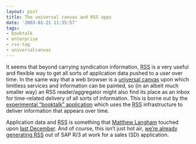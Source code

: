 ```yaml
---
layout: post
title: The universal canvas and RSS apps
date: '2003-01-21 11:35:57'
tags:
- booktalk
- enterprise
- rss-tag
- universalcanvas
---
```



It seems that beyond carrying syndication information, <acronym title="Rich Site Summary">RSS</acronym> is a very useful and flexible way to get all sorts of application data pushed to a user over time. In the same way that a web browser is a [universal canvas](http://groups.yahoo.com/group/ucapi-discuss/) upon which limitless services and information can be painted, so (in an albeit much smaller way) an RSS reader/aggregator might also find its place as an inbox for time-related delivery of all sorts of information. This is borne out by the [experimental “booktalk” application](/2003/01/the-disruptive-engineering-spectrum-and-booktalk-an-allconsuming-app/) which uses the <acronym title="Rich Site Summary">RSS</acronym> infrastructure to deliver information that appears over time.

Application data and <acronym title="Rich Site Summary">RSS</acronym> is something that [Matthew Langham](http://radio.weblogs.com/0103021/) touched upon [last December](http://www.oreillynet.com/cs/user/view/cs_msg/12476). And of course, this isn’t just hot air, [we’re already generating RSS](http://www.oreillynet.com/cs/user/view/cs_msg/12476) out of SAP R/3 at work for a sales (SD) application.


